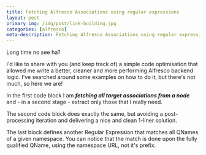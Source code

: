 ```yaml
---
title: Fetching Alfresco Associations using regular expressions
layout: post
primary_img: /img/post/link-building.jpg
categories: [alfresco]
meta-description: Fetching Alfresco Associations using regular expressions
---
```



Long time no see ha?

I'd like to share with you (and keep track of) a simple code optimisation that allowed me write a better, cleaner and more performing Alfresco backend logic.
I've searched around some examples on how to do it, but there's not much, so here we are!

In the first code block I am <b><i>fetching all target associations from a node</i></b> and - in a second stage - extract only those that I really need.

The second code block does exactly the same, but avoiding a post-processing iteration and delivering a nice and clean 1-liner solution.

The last block defines another Regular Expression that matches all QNames of a given namespace. You can notice that the match is done upon the fully qualified QName, using the namespace URL, not it's prefix.

<script src="https://gist.github.com/maoo/5345612.js"></script>